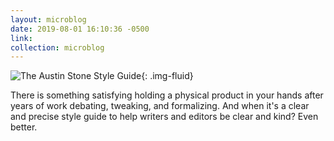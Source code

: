 ```yaml
---
layout: microblog
date: 2019-08-01 16:10:36 -0500
link: 
collection: microblog
---
```

![The Austin Stone Style Guide](https://brianlundin.com/images/microblog/2019-08-01_16-09-51.jpeg){: .img-fluid}

There is something satisfying holding a physical product in your hands after years of work debating, tweaking, and formalizing. And when it's a clear and precise style guide to help writers and editors be clear and kind? Even better.

